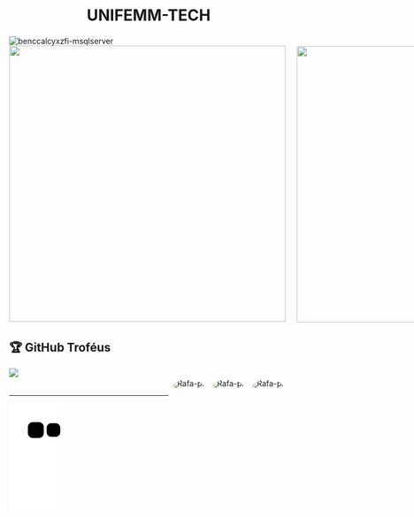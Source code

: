 <h1 align="center">UNIFEMM-TECH</h1>
<img align="center" alt="benccalcyxzfi-msqlserver"  src="https://komarev.com/ghpvc/?username=UNIFEMM-TECH&style=flat-square">
<div style="display: flex; flex-direction: row; align-items: center;">
  <a href="https://github.com/UNIFEMM-TECH">
    <img width="500em" height="500em" src="https://github-readme-stats.vercel.app/api?username=UNIFEMM-TECH&show_icons=true&theme=dark&include_all_commits=true&count_private=true" style="margin-right: 20px;">
  </a>
  <img width="500em" height="500em" src="https://github-readme-streak-stats.herokuapp.com/?user=UNIFEMM-TECH&theme=dark">
</div>


  <h2>🏆 GitHub Troféus</h2>
<img src="https://github-profile-trophy.vercel.app/?username=UNIFEMM-TECH&theme=nord&column=7" >
    </div>

<div>
<img align="right" alt="Rafa-pic" height="100" style="border-radius:50px;" src="https://cdn.discordapp.com/attachments/763562730782457936/954259343405117470/python-powered_1.gif">
<img align="right" alt="Rafa-pic" height="100" style="border-radius:50px;" src="https://mirbozorgi.com/wp-content/uploads/2020/11/skeleton-animation_300.gif">
<img align="right" alt="Rafa-pic" height="100" style="border-radius:50px;" src="https://cdn.discordapp.com/attachments/763562730782457936/954399309883912212/ezgif.com-gif-maker_1.gif">
</div>
  
  ##
  

    
  ***
![Snake animation](https://github.com/UNIFEMM-TECH/UNIFEMM-TECH/blob/output/github-contribution-grid-snake.svg)
